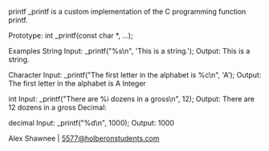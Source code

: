 printf
 _printf is a custom implementation of the C programming function printf.

Prototype: int _printf(const char *, ...);

Examples 
String
Input: _printf("%s\n", 'This is a string.'); Output: This is a string. 

Character
Input: _printf("The first letter in the alphabet is %c\n", 'A'); Output: The first letter in the alphabet is A Integer

int
Input: _printf("There are %i dozens in a gross\n", 12); Output: There are 12 dozens in a gross Decimal:

decimal
Input: _printf("%d\n", 1000); Output: 1000 

Alex Shawnee | 5577@holberonstudents.com

